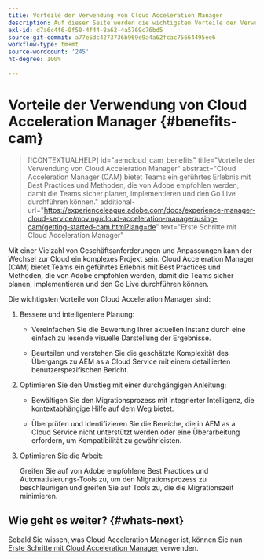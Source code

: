 ```yaml
---
title: Vorteile der Verwendung von Cloud Acceleration Manager
description: Auf dieser Seite werden die wichtigsten Vorteile der Verwendung von Cloud Acceleration Manager beschrieben.
exl-id: d7a6c4f6-0f50-4f44-8a62-4a5769c76bd5
source-git-commit: a77e5dc4273736b969e9a4a62fcac75664495ee6
workflow-type: tm+mt
source-wordcount: '245'
ht-degree: 100%

---
```


# Vorteile der Verwendung von Cloud Acceleration Manager {#benefits-cam}

>[!CONTEXTUALHELP]
>id="aemcloud_cam_benefits"
>title="Vorteile der Verwendung von Cloud Acceleration Manager"
>abstract="Cloud Acceleration Manager (CAM) bietet Teams ein geführtes Erlebnis mit Best Practices und Methoden, die von Adobe empfohlen werden, damit die Teams sicher planen, implementieren und den Go Live durchführen können."
>additional-url="https://experienceleague.adobe.com/docs/experience-manager-cloud-service/moving/cloud-acceleration-manager/using-cam/getting-started-cam.html?lang=de" text="Erste Schritte mit Cloud Acceleration Manager"

Mit einer Vielzahl von Geschäftsanforderungen und Anpassungen kann der Wechsel zur Cloud ein komplexes Projekt sein. Cloud Acceleration Manager (CAM) bietet Teams ein geführtes Erlebnis mit Best Practices und Methoden, die von Adobe empfohlen werden, damit die Teams sicher planen, implementieren und den Go Live durchführen können.

Die wichtigsten Vorteile von Cloud Acceleration Manager sind:

1. Bessere und intelligentere Planung:

   * Vereinfachen Sie die Bewertung Ihrer aktuellen Instanz durch eine einfach zu lesende visuelle Darstellung der Ergebnisse.

   * Beurteilen und verstehen Sie die geschätzte Komplexität des Übergangs zu AEM as a Cloud Service mit einem detaillierten benutzerspezifischen Bericht.

1. Optimieren Sie den Umstieg mit einer durchgängigen Anleitung:

   * Bewältigen Sie den Migrationsprozess mit integrierter Intelligenz, die kontextabhängige Hilfe auf dem Weg bietet.

   * Überprüfen und identifizieren Sie die Bereiche, die in AEM as a Cloud Service nicht unterstützt werden oder eine Überarbeitung erfordern, um Kompatibilität zu gewährleisten.

1. Optimieren Sie die Arbeit:

   Greifen Sie auf von Adobe empfohlene Best Practices und Automatisierungs-Tools zu, um den Migrationsprozess zu beschleunigen und greifen Sie auf Tools zu, die die Migrationszeit minimieren.

## Wie geht es weiter? {#whats-next}

Sobald Sie wissen, was Cloud Acceleration Manager ist, können Sie nun [Erste Schritte mit Cloud Acceleration Manager](https://experienceleague.adobe.com/docs/experience-manager-cloud-service/moving/cloud-acceleration-manager/using-cam/getting-started-cam.html?lang=de) verwenden.
